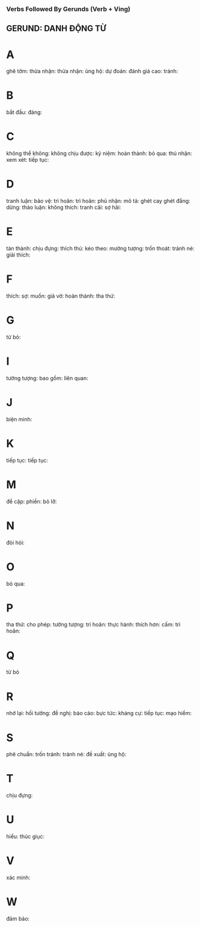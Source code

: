 ### Verbs Followed By Gerunds (Verb + Ving) 
## GERUND: DANH ĐỘNG TỪ

# A
ghê tởm: 
thừa nhận: 
thừa nhận: 
ủng hộ: 
dự đoán: 
đánh giá cao: 
tránh: 
# B
bắt đầu: 
đáng: 
# C
không thể không: 
không chịu được: 
kỷ niệm: 
hoàn thành: 
bỏ qua: 
thú nhận: 
xem xét: 
tiếp tục: 
# D
tranh luận: 
bảo vệ: 
trì hoãn: 
trì hoãn: 
phủ nhận: 
mô tả: 
ghét cay ghét đắng: 
dừng: 
thảo luận: 
không thích: 
tranh cãi: 
sợ hãi: 
# E
tán thành: 
chịu đựng: 
thích thú: 
kéo theo: 
mường tượng: 
trốn thoát: 
tránh né: 
giải thích: 
# F
thích: 
sợ: 
muốn: 
giả vờ: 
hoàn thành: 
tha thứ: 
# G
từ bỏ: 
# I
tưởng tượng: 
bao gồm: 
liên quan: 
# J
biện minh: 
# K
tiếp tục: 
tiếp tục: 
# M
đề cập: 
phiền: 
bỏ lỡ: 
# N
đòi hỏi: 
# O
bỏ qua: 
# P
tha thứ: 
cho phép: 
tưởng tượng: 
trì hoãn: 
thực hành: 
thích hơn: 
cấm: 
trì hoãn: 
# Q
từ bỏ
# R
nhớ lại: 
hồi tưởng: 
đề nghị: 
báo cáo: 
bực tức: 
kháng cự: 
tiếp tục: 
mạo hiểm: 
# S
phê chuẩn: 
trốn tránh: 
tránh né: 
đề xuất: 
ủng hộ: 
# T
chịu đựng: 
# U
hiểu: 
thúc giục: 
# V
xác minh: 
# W
đảm bảo: 